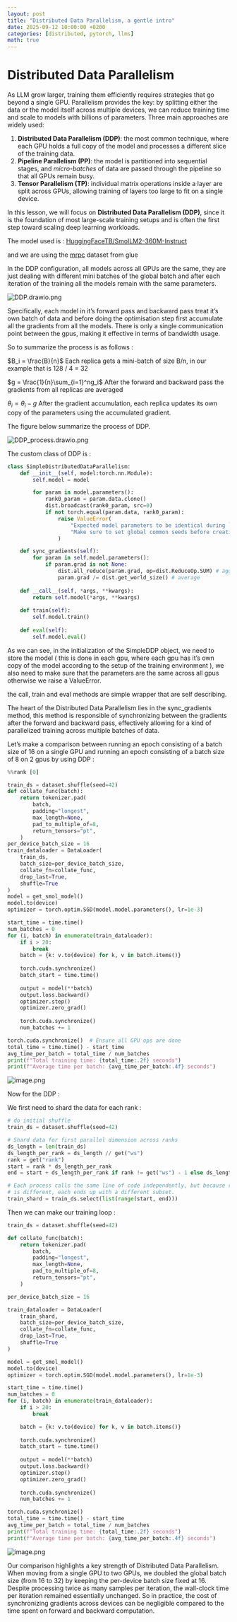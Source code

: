 ```yaml
---
layout: post
title: "Distributed Data Parallelism, a gentle intro"
date: 2025-09-12 10:00:00 +0200
categories: [distributed, pytorch, llms]
math: true
---
```


# Distributed Data Parallelism

As LLM grow larger, training them efficiently requires strategies that go beyond a single GPU. Parallelism provides the key: by splitting either the data or the model itself across multiple devices, we can reduce training time and scale to models with billions of parameters. Three main approaches are widely used:

1. **Distributed Data Parallelism (DDP)**: the most common technique, where each GPU holds a full copy of the model and processes a different slice of the training data.
2. **Pipeline Parallelism (PP)**: the model is partitioned into sequential stages, and *micro-batches* of data are passed through the pipeline so that all GPUs remain busy.
3. **Tensor Parallelism (TP)**: individual matrix operations inside a layer are split across GPUs, allowing training of layers too large to fit on a single device.

In this lesson, we will focus on **Distributed Data Parallelism (DDP)**, since it is the foundation of most large-scale training setups and is often the first step toward scaling deep learning workloads.

The model used is : [HuggingFaceTB/SmolLM2-360M-Instruct](https://huggingface.co/HuggingFaceTB/SmolLM2-360M-Instruct ) 

and we are using the [mrpc](https://huggingface.co/datasets/nyu-mll/glue/viewer/mrpc?views%5B%5D=mrpc_train)  dataset from glue 

In the DDP configuration, all models across all GPUs are the same, they are just dealing with different mini batches of the global batch and after each iteration of the training all the models remain with the same parameters. 

![DDP.drawio.png](/assets/img/ddp/DDP.drawio.png)

Specifically, each model in it’s forward pass and backward pass treat it’s own batch of data and before doing the optimisation step first accumulate all the gradients from all the models. There is only a single communication point between the gpus, making it effective in terms of bandwidth usage.

So to summarize the process is as follows : 

$B_i = \frac{B}{n}$                Each replica gets a mini-batch of size B/n, in our example that is 128 / 4 = 32

$g = \frac{1}{n}\sum_{i=1}^ng_i$   After the forward and backward pass the gradients from all replicas are averaged

 

$\theta_i = \theta_i - g$     After the gradient accumulation, each replica updates its own copy of the parameters using the accumulated gradient.

The figure below summarize the process of DDP. 

![DDP_process.drawio.png](/assets/img/ddp/DDP_process.drawio.png)

The custom class of DDP is :  

```python
class SimpleDistributedDataParallelism:
    def __init__(self, model:torch.nn.Module):
        self.model = model

        for param in model.parameters():
            rank0_param = param.data.clone()
            dist.broadcast(rank0_param, src=0)
            if not torch.equal(param.data, rank0_param):
                raise ValueError(
                    "Expected model parameters to be identical during `__init__`, but this is not true. "
                    "Make sure to set global common seeds before creating your model"
                )

    def sync_gradients(self):
        for param in self.model.parameters():
            if param.grad is not None:
                dist.all_reduce(param.grad, op=dist.ReduceOp.SUM) # aggregate across all ranks
                param.grad /= dist.get_world_size() # average
    
    def __call__(self, *args, **kwargs):
        return self.model(*args, **kwargs)
    
    def train(self):
        self.model.train()
    
    def eval(self):
        self.model.eval()
```

As we can see, in the initialization of the SimpleDDP object, we need to store the model ( this is done in each gpu, where each gpu has it’s own copy of the model according to the setup of the training environment ), we also need to make sure that the parameters are the same across all gpus otherwise we raise a ValueError. 

the call, train and eval methods are simple wrapper that are self describing. 

The heart of the Distributed Data Parallelism lies in the sync_gradients method, this method is responsible of synchronizing between the gradients after the forward and backward pass, effectively allowing for a kind of parallelized training across multiple batches of data.

Let’s make a comparison between running an epoch consisting of a batch size of 16 on a single GPU  and running an epoch consisting of a batch size of 8 on 2 gpus by using DDP : 

```python
%%rank [0]

train_ds = dataset.shuffle(seed=42)
def collate_func(batch):
    return tokenizer.pad(
        batch,
        padding="longest",
        max_length=None,
        pad_to_multiple_of=8,
        return_tensors="pt",
    )
per_device_batch_size = 16
train_dataloader = DataLoader(
    train_ds,
    batch_size=per_device_batch_size,
    collate_fn=collate_func,
    drop_last=True,
    shuffle=True
)
model = get_smol_model()
model.to(device)
optimizer = torch.optim.SGD(model.model.parameters(), lr=1e-3)

start_time = time.time()
num_batches = 0
for (i, batch) in enumerate(train_dataloader):
    if i > 20:
        break
    batch = {k: v.to(device) for k, v in batch.items()}
    
    torch.cuda.synchronize()  
    batch_start = time.time()
    
    output = model(**batch)
    output.loss.backward()
    optimizer.step()
    optimizer.zero_grad()
    
    torch.cuda.synchronize() 
    num_batches += 1

torch.cuda.synchronize()  # Ensure all GPU ops are done
total_time = time.time() - start_time
avg_time_per_batch = total_time / num_batches
print(f"Total training time: {total_time:.2f} seconds")
print(f"Average time per batch: {avg_time_per_batch:.4f} seconds")
```

![image.png](/assets/img/ddp/image.png)

Now for the DDP :

We first need to shard the data for each rank : 

```python
# do initial shuffle
train_ds = dataset.shuffle(seed=42)

# Shard data for first parallel dimension across ranks
ds_length = len(train_ds)
ds_length_per_rank = ds_length // get("ws")
rank = get("rank")
start = rank * ds_length_per_rank
end = start + ds_length_per_rank if rank != get("ws") - 1 else ds_length

# Each process calls the same line of code independently, but because rank 
# is different, each ends up with a different subset.
train_shard = train_ds.select(list(range(start, end)))
```

Then we can make our training loop : 

```python
train_ds = dataset.shuffle(seed=42)

def collate_func(batch):
    return tokenizer.pad(
        batch,
        padding="longest",
        max_length=None,
        pad_to_multiple_of=8,
        return_tensors="pt",
    )

per_device_batch_size = 16

train_dataloader = DataLoader(
    train_shard,
    batch_size=per_device_batch_size,
    collate_fn=collate_func,
    drop_last=True,
    shuffle=True
)

model = get_smol_model()
model.to(device)
optimizer = torch.optim.SGD(model.model.parameters(), lr=1e-3)

start_time = time.time()
num_batches = 0
for (i, batch) in enumerate(train_dataloader):
    if i > 20:
        break

    batch = {k: v.to(device) for k, v in batch.items()}
    
    torch.cuda.synchronize()  
    batch_start = time.time()
    
    output = model(**batch)
    output.loss.backward()
    optimizer.step()
    optimizer.zero_grad()
    
    torch.cuda.synchronize()  
    num_batches += 1

torch.cuda.synchronize()  
total_time = time.time() - start_time
avg_time_per_batch = total_time / num_batches
print(f"Total training time: {total_time:.2f} seconds")
print(f"Average time per batch: {avg_time_per_batch:.4f} seconds")
```

![image.png](/assets/img/ddp/image%201.png)

Our comparison highlights a key strength of Distributed Data Parallelism. When moving from a single GPU to two GPUs, we doubled the global batch size (from 16 to 32) by keeping the per-device batch size fixed at 16. Despite processing twice as many samples per iteration, the wall-clock time per iteration remained essentially unchanged. So in practice, the cost of synchronizing gradients across devices can be negligible compared to the time spent on forward and backward computation.
